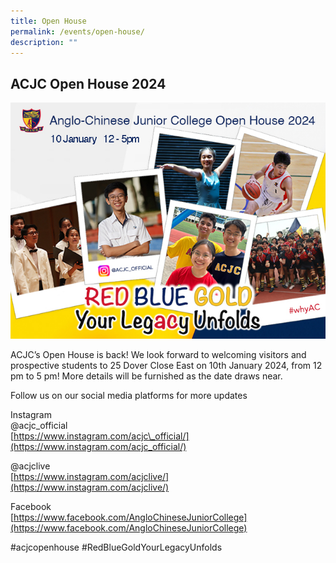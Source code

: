 ```yaml
---
title: Open House
permalink: /events/open-house/
description: ""
---
```

## ACJC Open House 2024

![](/images/HomePage/openhouse_2024.jpg)

ACJC’s Open House is back! We look forward to welcoming visitors and prospective students to 25 Dover Close East on 10th January 2024, from 12 pm to 5 pm! More details will be furnished as the date draws near.

Follow us on our social media platforms for more updates 

  
Instagram  
@acjc\_official  
[https://www.instagram.com/acjc\_official/](https://www.instagram.com/acjc_official/)  
  
@acjclive   
[https://www.instagram.com/acjclive/](https://www.instagram.com/acjclive/)  
  
Facebook  
[https://www.facebook.com/AngloChineseJuniorCollege](https://www.facebook.com/AngloChineseJuniorCollege)  
  
#acjcopenhouse #RedBlueGoldYourLegacyUnfolds